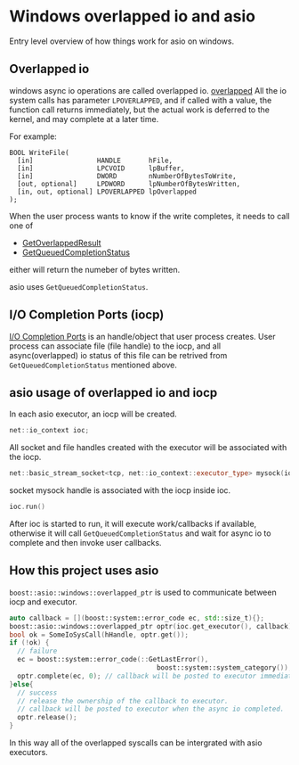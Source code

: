 # Windows overlapped io and asio
Entry level overview of how things work for asio on windows.
## Overlapped io
windows async io operations are called overlapped io. [overlapped](https://docs.microsoft.com/en-us/windows/win32/sync/synchronization-and-overlapped-input-and-output)
All the io system calls has parameter `LPOVERLAPPED`, and if called with a value, the function call returns immediately, but the actual work is deferred to the kernel, and may complete at a later time.

For example:
```
BOOL WriteFile(
  [in]                HANDLE       hFile,
  [in]                LPCVOID      lpBuffer,
  [in]                DWORD        nNumberOfBytesToWrite,
  [out, optional]     LPDWORD      lpNumberOfBytesWritten,
  [in, out, optional] LPOVERLAPPED lpOverlapped
);
```

When the user process wants to know if the write completes, it needs to call one of
* [GetOverlappedResult](https://docs.microsoft.com/en-us/windows/win32/api/ioapiset/nf-ioapiset-getoverlappedresult)
* [GetQueuedCompletionStatus](https://docs.microsoft.com/en-us/windows/win32/api/ioapiset/nf-ioapiset-getqueuedcompletionstatus)

either will return the numeber of bytes written.

asio uses `GetQueuedCompletionStatus`.

## I/O Completion Ports (iocp)
[I/O Completion Ports](https://docs.microsoft.com/en-us/windows/win32/fileio/i-o-completion-ports)
is an handle/object that user process creates.
User process can associate file (file handle) to the iocp, and all async(overlapped) io status of this file can be retrived from `GetQueuedCompletionStatus` mentioned above.

## asio usage of overlapped io and iocp
In each asio executor, an iocp will be created.
```cpp
net::io_context ioc;
```
All socket and file handles created with the executor will be associated with the iocp.
```cpp
net::basic_stream_socket<tcp, net::io_context::executor_type> mysock(ioc);
```
socket mysock handle is associated with the iocp inside ioc.
```cpp
ioc.run()
```
After ioc is started to run, it will execute work/callbacks if available, otherwise it will call `GetQueuedCompletionStatus` and wait for async io to complete and then invoke user callbacks.

## How this project uses asio
`boost::asio::windows::overlapped_ptr` is used to communicate between iocp and executor.
```cpp
auto callback = [](boost::system::error_code ec, std::size_t){};
boost::asio::windows::overlapped_ptr optr(ioc.get_executor(), callback);
bool ok = SomeIoSysCall(hHandle, optr.get());
if (!ok) {
  // failure
  ec = boost::system::error_code(::GetLastError(),
                                     boost::system::system_category());
  optr.complete(ec, 0); // callback will be posted to executor immediately.
}else{
  // success
  // release the ownership of the callback to executor.
  // callback will be posted to executor when the async io completed.
  optr.release(); 
}
```
 
In this way all of the overlapped syscalls can be intergrated with asio executors.